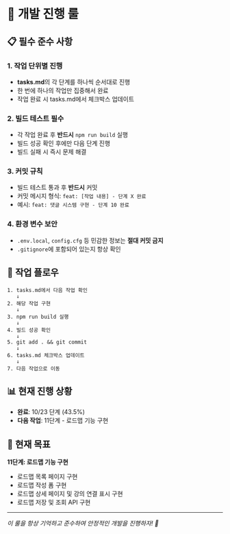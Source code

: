 # 🚀 개발 진행 룰

## 📋 필수 준수 사항

### 1. 작업 단위별 진행
- **tasks.md**의 각 단계를 하나씩 순서대로 진행
- 한 번에 하나의 작업만 집중해서 완료
- 작업 완료 시 tasks.md에서 체크박스 업데이트

### 2. 빌드 테스트 필수
- 각 작업 완료 후 **반드시** `npm run build` 실행
- 빌드 성공 확인 후에만 다음 단계 진행
- 빌드 실패 시 즉시 문제 해결

### 3. 커밋 규칙
- 빌드 테스트 통과 후 **반드시** 커밋
- 커밋 메시지 형식: `feat: [작업 내용] - 단계 X 완료`
- 예시: `feat: 댓글 시스템 구현 - 단계 10 완료`

### 4. 환경 변수 보안
- `.env.local`, `config.cfg` 등 민감한 정보는 **절대 커밋 금지**
- `.gitignore`에 포함되어 있는지 항상 확인

## 🔄 작업 플로우

```
1. tasks.md에서 다음 작업 확인
   ↓
2. 해당 작업 구현
   ↓
3. npm run build 실행
   ↓
4. 빌드 성공 확인
   ↓
5. git add . && git commit
   ↓
6. tasks.md 체크박스 업데이트
   ↓
7. 다음 작업으로 이동
```

## 📊 현재 진행 상황
- **완료**: 10/23 단계 (43.5%)
- **다음 작업**: 11단계 - 로드맵 기능 구현

## 🎯 현재 목표
**11단계: 로드맵 기능 구현**
- 로드맵 목록 페이지 구현
- 로드맵 작성 폼 구현
- 로드맵 상세 페이지 및 강의 연결 표시 구현
- 로드맵 저장 및 조회 API 구현

---
*이 룰을 항상 기억하고 준수하여 안정적인 개발을 진행하자! 🚀*